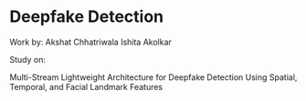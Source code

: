 # Deepfake Detection

Work by:
Akshat Chhatriwala
Ishita Akolkar

Study on:

Multi-Stream Lightweight Architecture for Deepfake Detection Using Spatial, Temporal, and Facial Landmark Features
